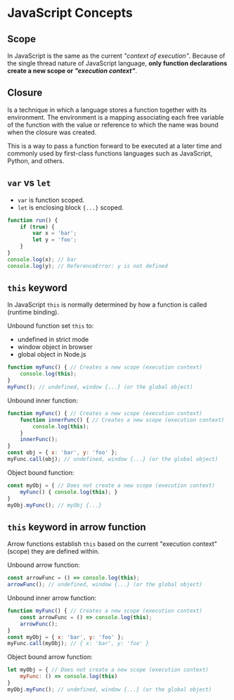 # JavaScript Concepts

## Scope
In JavaScript is the same as the current _"context of execution"_.
Because of the single thread nature of JavaScript language,
**only function declarations create a new scope or _"execution context"_**.

## Closure
Is a technique in which a language stores a function together with its
environment. The environment is a mapping associating each free variable of
the function with the value or reference to which the name was bound when the
closure was created.

This is a way to pass a function forward to be executed at a later time and
commonly used by first-class functions languages such as JavaScript, Python,
and others.

## `var` vs `let`
* `var` is function scoped.
* `let` is enclosing block `{...}` scoped.

```javascript
function run() {
    if (true) {
        var x = 'bar';
        let y = 'foo';
    }
}
console.log(x); // bar
console.log(y); // ReferenceError: y is not defined
```


## `this` keyword
In JavaScript `this` is normally determined by how a function is called (runtime binding).

Unbound function set `this` to:
* undefined in strict mode
* window object in browser
* global object in Node.js

```javascript
function myFunc() { // Creates a new scope (execution context)
    console.log(this);
}
myFunc(); // undefined, window {...} (or the global object)
```

Unbound inner function:
```javascript
function myFunc() { // Creates a new scope (execution context)
    function innerFunc() { // Creates a new scope (execution context)
        console.log(this);
    }
    innerFunc();
}
const obj = { x: 'bar', y: 'foo' };
myFunc.call(obj); // undefined, window {...} (or the global object)
```
Object bound function:
```javascript
const myObj = { // Does not create a new scope (execution context)
    myFunc() { console.log(this); }
}
myObj.myFunc(); // myObj {...}
```

## `this` keyword in arrow function
Arrow functions establish `this` based on the current "execution context" (scope)
they are defined within.

Unbound arrow function:
```javascript
const arrowFunc = () => console.log(this);
arrowFunc(); // undefined, window {...} (or the global object)
```

Unbound inner arrow function:
```javascript
function myFunc() { // Creates a new scope (execution context)
    const arrowFunc = () => console.log(this);
    arrowFunc();
}
const myObj = { x: 'bar', y: 'foo' };
myFunc.call(myObj); // { x: 'bar', y: 'foo' }
```

Object bound arrow function:
```javascript
let myObj = { // Does not create a new scope (execution context)
    myFunc: () => console.log(this)
}
myObj.myFunc(); // undefined, window {...} (or the global object)
```
